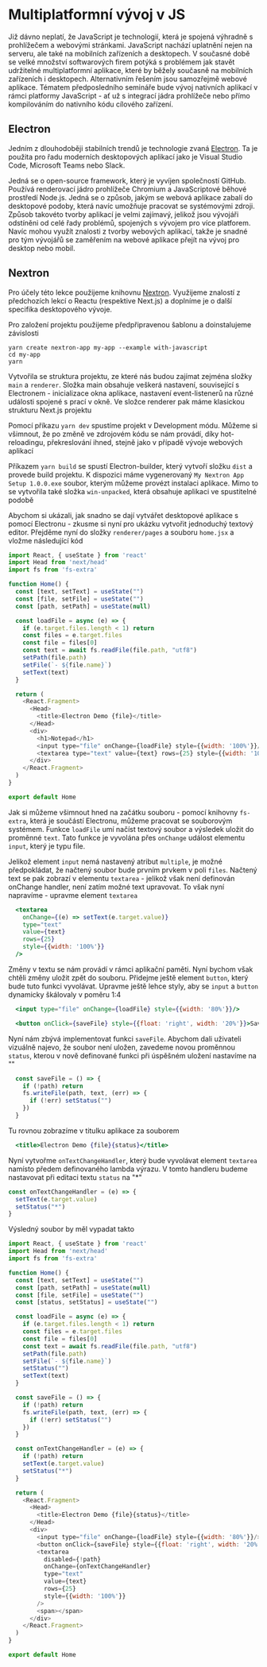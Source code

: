 # Multiplatformní vývoj v JS

Již dávno neplatí, že JavaScript je technologií, která je spojená výhradně s prohlížečem a webovými stránkami. JavaScript nachází uplatnění nejen na serveru, ale
také na mobilních zařízeních a desktopech. V současné době se velké množství
softwarových firem potýká s problémem jak stavět udržitelné multiplatformní
aplikace, které by běžely současně na mobilních zařízeních i desktopech. Alternativním řešením jsou samozřejmě webové aplikace. Tématem předposledního
semináře bude vývoj nativních aplikací v rámci platformy JavaScript - ať už s
integrací jádra prohlížeče nebo přímo kompilováním do nativního kódu cílového
zařízení.

## Electron

Jedním z dlouhodoběji stabilních trendů je technologie zvaná [Electron](https://www.electronjs.org/). Ta je použita pro řadu moderních desktopových aplikací jako je Visual Studio Code, Microsoft Teams nebo Slack.

Jedná se o open-source framework, který je vyvíjen společností GitHub. Používá renderovací jádro prohlížeče Chromium a JavaScriptové běhové prostředí Node.js. Jedná se o způsob, jakým se webová aplikace zabalí do desktopové podoby, která navíc umožňuje pracovat se systémovými zdroji. Způsob takovéto tvorby aplikací je velmi zajímavý, jelikož jsou vývojáři odstíněni od celé řady problémů, spojených s vývojem pro více platforem. Navíc mohou využít znalosti z tvorby webových aplikací, takže je snadné pro tým vývojářů se zaměřením na webové aplikace přejít na vývoj pro desktop nebo mobil.

## Nextron

Pro účely této lekce použijeme knihovnu [Nextron](https://github.com/saltyshiomix/nextron). Využijeme znalostí z předchozích lekcí o Reactu (respektive Next.js) a doplníme je o další specifika desktopového vývoje.

Pro založení projektu použijeme předpřipravenou šablonu a doinstalujeme závislosti

```
yarn create nextron-app my-app --example with-javascript
cd my-app
yarn
```

Vytvořila se struktura projektu, ze které nás budou zajímat zejména složky `main` a `renderer`. Složka main obsahuje veškerá nastavení, související s Electronem - inicializace okna aplikace, nastavení event-listenerů na různé události spojené s prací v okně. Ve složce renderer pak máme klasickou strukturu Next.js projektu

Pomocí příkazu `yarn dev` spustíme projekt v Development módu. Můžeme si všimnout, že po změně ve zdrojovém kódu se nám provádí, díky hot-reloadingu, překreslování ihned, stejně jako v případě vývoje webových aplikací

Příkazem `yarn build` se spustí Electron-builder, který vytvoří složku `dist` a provede build projektu. K dispozici máme vygenerovaný `My Nextron App Setup 1.0.0.exe` soubor, kterým můžeme provézt instalaci aplikace. Mimo to se vytvořila také složka `win-unpacked`, která obsahuje aplikaci ve spustitelné podobě

Abychom si ukázali, jak snadno se dají vytvářet desktopové aplikace s pomocí Electronu - zkusme si nyní pro ukázku vytvořit jednoduchý textový editor. Přejděme nyní do složky `renderer/pages` a souboru `home.jsx` a vložme následující kód

```js
import React, { useState } from 'react'
import Head from 'next/head'
import fs from 'fs-extra'

function Home() {
  const [text, setText] = useState("")
  const [file, setFile] = useState("")
  const [path, setPath] = useState(null)

  const loadFile = async (e) => {
    if (e.target.files.length < 1) return
    const files = e.target.files
    const file = files[0]
    const text = await fs.readFile(file.path, "utf8")
    setPath(file.path)
    setFile(`- ${file.name}`)
    setText(text)
  }

  return (
    <React.Fragment>
      <Head>
        <title>Electron Demo {file}</title>
      </Head>
      <div>
        <h1>Notepad</h1>
        <input type="file" onChange={loadFile} style={{width: '100%'}}/>
        <textarea type="text" value={text} rows={25} style={{width: '100%'}}/>
      </div>
    </React.Fragment>
  )
}

export default Home
```

Jak si můžeme všimnout hned na začátku souboru - pomocí knihovny `fs-extra`, která je součástí Electronu, můžeme pracovat se souborovým systémem. Funkce `loadFile` umí načíst textový soubor a výsledek uložit do proměnné `text`. Tato funkce je vyvolána přes `onChange` událost elementu `input`, který je typu file. 

Jelikož element `input` nemá nastavený atribut `multiple`, je možné předpokládat, že načtený soubor bude prvním prvkem v poli `files`. Načtený text se pak zobrazí v elementu `textarea` - jelikož však není definován onChange handler, není zatím možné text upravovat. To však nyní napravíme - upravme element `textarea`

```jsx
  <textarea 
    onChange={(e) => setText(e.target.value)} 
    type="text" 
    value={text} 
    rows={25} 
    style={{width: '100%'}}
  />
```

Změny v textu se nám provádí v rámci aplikační paměti. Nyní bychom však chtěli změny uložit zpět do souboru. Přidejme ještě element `button`, který bude tuto funkci vyvolávat. Upravme ještě lehce styly, aby se `input` a `button` dynamicky škálovaly v poměru 1:4

```jsx
  <input type="file" onChange={loadFile} style={{width: '80%'}}/>
```
```jsx
  <button onClick={saveFile} style={{float: 'right', width: '20%'}}>Save</button>
```

Nyní nám zbývá implementovat funkci `saveFile`. Abychom dali uživateli vizuálně najevo, že soubor není uložen, zavedeme novou proměnnou `status`, kterou v nově definované funkci při úspěšném uložení nastavíme na ""

```js
  const saveFile = () => {
    if (!path) return
    fs.writeFile(path, text, (err) => {
      if (!err) setStatus("")
    })
  }
```

Tu rovnou zobrazíme v titulku aplikace za souborem

```jsx
  <title>Electron Demo {file}{status}</title>
```

Nyní vytvořme `onTextChangeHandler`, který bude vyvolávat element `textarea` namísto předem definovaného lambda výrazu. V tomto handleru budeme nastavovat při editaci textu `status` na "*"

```js
const onTextChangeHandler = (e) => {
  setText(e.target.value)
  setStatus("*")
}
```

Výsledný soubor by měl vypadat takto

```js
import React, { useState } from 'react'
import Head from 'next/head'
import fs from 'fs-extra'

function Home() {
  const [text, setText] = useState("")
  const [path, setPath] = useState(null)
  const [file, setFile] = useState("")
  const [status, setStatus] = useState("")

  const loadFile = async (e) => {
    if (e.target.files.length < 1) return
    const files = e.target.files
    const file = files[0]
    const text = await fs.readFile(file.path, "utf8")
    setPath(file.path)
    setFile(`- ${file.name}`)
    setStatus("")
    setText(text)
  }

  const saveFile = () => {
    if (!path) return
    fs.writeFile(path, text, (err) => {
      if (!err) setStatus("")
    })
  }

  const onTextChangeHandler = (e) => {
    if (!path) return
    setText(e.target.value)
    setStatus("*")
  }

  return (
    <React.Fragment>
      <Head>
        <title>Electron Demo {file}{status}</title>
      </Head>
      <div>
        <input type="file" onChange={loadFile} style={{width: '80%'}}/>
        <button onClick={saveFile} style={{float: 'right', width: '20%'}}>Save</button>
        <textarea
          disabled={!path}
          onChange={onTextChangeHandler} 
          type="text" 
          value={text} 
          rows={25} 
          style={{width: '100%'}}
        />
        <span></span>
      </div>
    </React.Fragment>
  )
}

export default Home
```